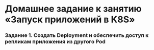 # Домашнее задание к занятию «Запуск приложений в K8S»
### Задание 1. Создать Deployment и обеспечить доступ к репликам приложения из другого Pod

